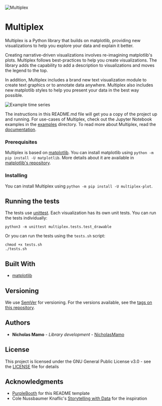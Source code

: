 ![Multiplex](https://raw.githubusercontent.com/NicholasMamo/multiplex-plot/master/assets/logo.png)

# Multiplex

Multiplex is a Python library that builds on matplotlib, providing new visualizations to help you explore your data and explain it better.

Creating narrative-driven visualizations involves re-imagining matplotlib's plots.
Multiplex follows best-practices to help you create visualizations.
The library adds the capability to add a description to visualizations and moves the legend to the top.

In addition, Multiplex includes a brand new text visualization module to create text graphics or to annotate data anywhere.
Multiplex also includes new matplotlib styles to help you present your data in the best way possible.

![Example time series](https://raw.githubusercontent.com/NicholasMamo/multiplex-plot/master/examples/exports/3-temperatures.png)

The instructions in this README.md file will get you a copy of the project up and running.
For use-cases of Multiplex, check out the Jupyter Notebook examples in the [examples](https://github.com/NicholasMamo/multiplex-plot/tree/master/examples) directory.
To read more about Multiplex, read the [documentation](https://nicholasmamo.github.io/multiplex-plot/).

### Prerequisites

Multiplex is based on [matplotlib](https://github.com/matplotlib/matplotlib).
You can install matplotlib using `python -m pip install -U matplotlib`.
More details about it are available in [matplotlib's repository](https://github.com/matplotlib/matplotlib).

### Installing

You can install Multiplex using `python -m pip install -U multiplex-plot`.

## Running the tests

The tests use [unittest](https://docs.python.org/3/library/unittest.html).
Each visualization has its own unit tests.
You can run the tests individually:

```
python3 -m unittest multiplex.tests.test_drawable
```

Or you can run the tests using the `tests.sh` script:

```
chmod +x tests.sh
./tests.sh
```

## Built With

* [matplotlib](https://github.com/matplotlib/matplotlib)

## Versioning

We use [SemVer](http://semver.org/) for versioning. For the versions available, see the [tags on this repository](https://github.com/NicholasMamo/multiplex-plot/tags).

## Authors

* **Nicholas Mamo** - *Library development* - [NicholasMamo](https://github.com/NicholasMamo)

## License

This project is licensed under the GNU General Public License v3.0 - see the [LICENSE](LICENSE) file for details

## Acknowledgments

* [PurpleBooth](https://gist.github.com/PurpleBooth/109311bb0361f32d87a2) for this README template
* Cole Nussbaumer Knaflic's [Storytelling with Data](http://www.storytellingwithdata.com/) for the inspiration
